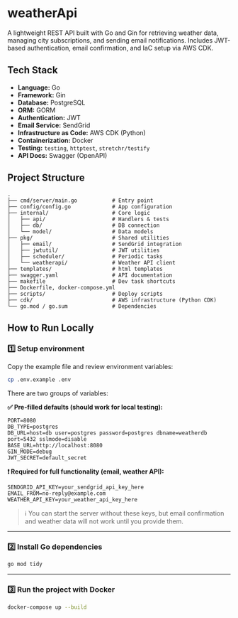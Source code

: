 # weatherApi

A lightweight REST API built with Go and Gin for retrieving weather data, managing city subscriptions, and sending email notifications. Includes JWT-based authentication, email confirmation, and IaC setup via AWS CDK.

## Tech Stack

* **Language:** Go
* **Framework:** Gin
* **Database:** PostgreSQL
* **ORM:** GORM
* **Authentication:** JWT
* **Email Service:** SendGrid
* **Infrastructure as Code:** AWS CDK (Python)
* **Containerization:** Docker
* **Testing:** `testing`, `httptest`, `stretchr/testify`
* **API Docs:** Swagger (OpenAPI)

## Project Structure

```
.
├── cmd/server/main.go           # Entry point
├── config/config.go             # App configuration
├── internal/                    # Core logic
│   ├── api/                     # Handlers & tests
│   ├── db/                      # DB connection
│   └── model/                   # Data models
├── pkg/                         # Shared utilities
│   ├── email/                   # SendGrid integration
│   ├── jwtutil/                 # JWT utilities
│   ├── scheduler/               # Periodic tasks
│   └── weatherapi/              # Weather API client
├── templates/                   # html templates
├── swagger.yaml                 # API documentation
├── makefile                     # Dev task shortcuts
├── Dockerfile, docker-compose.yml
├── scripts/                     # Deploy scripts
├── cdk/                         # AWS infrastructure (Python CDK)
└── go.mod / go.sum              # Dependencies
```

## How to Run Locally

### 1️⃣ Setup environment

Copy the example file and review environment variables:

```bash
cp .env.example .env
```

There are two groups of variables:

**✅ Pre-filled defaults (should work for local testing):**

```env
PORT=8080  
DB_TYPE=postgres  
DB_URL=host=db user=postgres password=postgres dbname=weatherdb port=5432 sslmode=disable  
BASE_URL=http://localhost:8080  
GIN_MODE=debug  
JWT_SECRET=default_secret  
```

**❗ Required for full functionality (email, weather API):**

```env
SENDGRID_API_KEY=your_sendgrid_api_key_here  
EMAIL_FROM=no-reply@example.com  
WEATHER_API_KEY=your_weather_api_key_here  
```

> ℹ️ You can start the server without these keys, but email confirmation and weather data will not work until you provide them.

---

### 2️⃣ Install Go dependencies

```bash
go mod tidy
```

---

### 3️⃣ Run the project with Docker

```bash
docker-compose up --build
```
